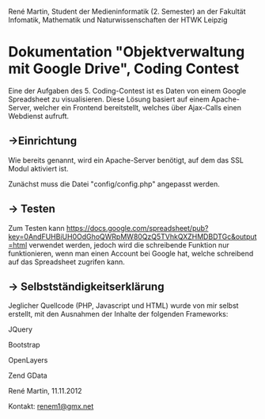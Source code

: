 René Martin, Student der Medieninformatik (2. Semester) an der Fakultät Infomatik, Mathematik und Naturwissenschaften der HTWK Leipzig

Dokumentation "Objektverwaltung mit Google Drive", Coding Contest
=============================================


Eine der Aufgaben des 5. Coding-Contest ist es Daten von einem Google Spreadsheet zu visualisieren.
Diese Lösung basiert auf einem Apache-Server, welcher ein Frontend bereitstellt, welches über Ajax-Calls einen Webdienst aufruft.

->Einrichtung
-------------

Wie bereits genannt, wird ein Apache-Server benötigt, auf dem das SSL Modul aktiviert ist.

Zunächst muss die Datei "config/config.php" angepasst werden.


-> Testen
---------

Zum Testen kann https://docs.google.com/spreadsheet/pub?key=0AndFUHBiUH0OdGhoQWRpMW80QzQ5TVhkQXZHMDBDTGc&output=html verwendet werden, jedoch wird die schreibende Funktion nur funktionieren, wenn man einen Account bei Google hat, welche schreibend auf das Spreadsheet zugrifen kann.


-> Selbstständigkeitserklärung
------------------------------

Jeglicher Quellcode (PHP, Javascript und HTML) wurde von mir selbst erstellt, mit den Ausnahmen der Inhalte der folgenden Frameworks:

JQuery

Bootstrap

OpenLayers

Zend GData




René Martin, 11.11.2012

Kontakt: renem1@gmx.net
